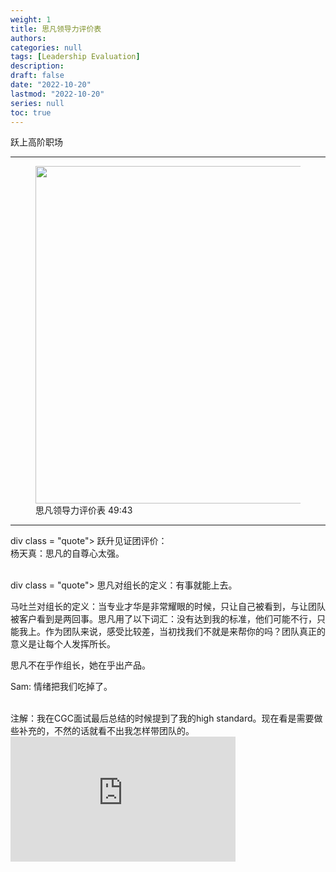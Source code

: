 ```yaml
---
weight: 1
title: 思凡领导力评价表
authors:
categories: null
tags: [Leadership Evaluation]
description: 
draft: false
date: "2022-10-20"
lastmod: "2022-10-20"
series: null
toc: true
---
```


跃上高阶职场

<!--more-->
---

<figure>
  <img width = "540" src = "/docs/images/Screenshot 2022-10-20 204744.png"/>
  <figcaption>思凡领导力评价表 49:43</figcaption>
</figure>

---
div class = "quote">
跃升见证团评价：  
杨天真：思凡的自尊心太强。
</div>

<br>
div class = "quote">
思凡对组长的定义：有事就能上去。  

马吐兰对组长的定义：当专业才华是非常耀眼的时候，只让自己被看到，与让团队被客户看到是两回事。思凡用了以下词汇：没有达到我的标准，他们可能不行，只能我上。作为团队来说，感受比较差，当初找我们不就是来帮你的吗？团队真正的意义是让每个人发挥所长。

思凡不在乎作组长，她在乎出产品。

Sam: 情绪把我们吃掉了。
</div>

<br>
<div class = "quote">
注解：我在CGC面试最后总结的时候提到了我的high standard。现在看是需要做些补充的，不然的话就看不出我怎样带团队的。
</div>

<iframe width="360" height="200" src="https://www.youtube.com/embed/8X6-k9QWtug" title="《跃上高阶职场》完整版第6期(下)：矛盾激化！组长面临被撤职危机 | Next Promotion" frameborder="0" allow="accelerometer; autoplay; clipboard-write; encrypted-media; gyroscope; picture-in-picture" allowfullscreen></iframe>